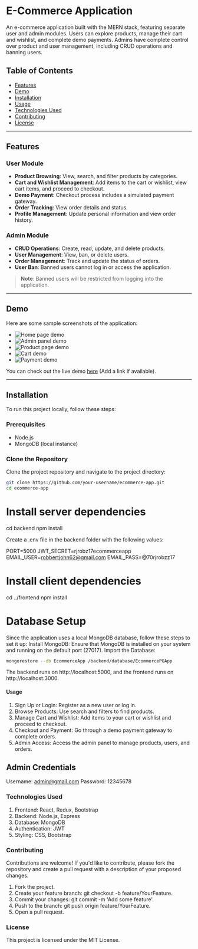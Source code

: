 # E-Commerce Application

An e-commerce application built with the MERN stack, featuring separate user and admin modules. Users can explore products, manage their cart and wishlist, and complete demo payments. Admins have complete control over product and user management, including CRUD operations and banning users.

## Table of Contents

- [Features](#features)
- [Demo](#demo)
- [Installation](#installation)
- [Usage](#usage)
- [Technologies Used](#technologies-used)
- [Contributing](#contributing)
- [License](#license)

---

## Features

### User Module
- **Product Browsing**: View, search, and filter products by categories.
- **Cart and Wishlist Management**: Add items to the cart or wishlist, view cart items, and proceed to checkout.
- **Demo Payment**: Checkout process includes a simulated payment gateway.
- **Order Tracking**: View order details and status.
- **Profile Management**: Update personal information and view order history.

### Admin Module
- **CRUD Operations**: Create, read, update, and delete products.
- **User Management**: View, ban, or delete users.
- **Order Management**: Track and update the status of orders.
- **User Ban**: Banned users cannot log in or access the application.

> **Note**: Banned users will be restricted from logging into the application.

---

## Demo

Here are some sample screenshots of the application:

- ![Home page demo](./src/assets/demoImages/home.png)
- ![Admin panel demo](./src/assets/demoImages/admin.png)
- ![Product page demo](./src/assets/demoImages/product.png)
- ![Cart demo](./src/assets/demoImages/cart.png)
- ![Payment demo](./src/assets/demoImages/payment.png)

You can check out the live demo [here](#) (Add a link if available).

---

## Installation

To run this project locally, follow these steps:

### Prerequisites

- Node.js
- MongoDB (local instance)

### Clone the Repository

Clone the project repository and navigate to the project directory:

```bash
git clone https://github.com/your-username/ecommerce-app.git
cd ecommerce-app
```

# Install server dependencies
cd backend
npm install

Create a .env file in the backend folder with the following values:

PORT=5000
JWT_SECRET=rjrobz17ecommerceapp
EMAIL_USER=robbertjohn62@gmail.com
EMAIL_PASS=@70rjrobzz17

# Install client dependencies
cd ../frontend
npm install

# Database Setup
Since the application uses a local MongoDB database, follow these steps to set it up:
Install MongoDB: Ensure that MongoDB is installed on your system and running on the default port (27017).
Import the Database:

```bash
mongorestore --db EcommerceApp /backend/database/EcommercePGApp
```

The backend runs on http://localhost:5000, and the frontend runs on http://localhost:3000.

#### Usage

1. Sign Up or Login: Register as a new user or log in.
2. Browse Products: Use search and filters to find products.
3. Manage Cart and Wishlist: Add items to your cart or wishlist and proceed to checkout.
4. Checkout and Payment: Go through a demo payment gateway to complete orders.
5. Admin Access: Access the admin panel to manage products, users, and orders.

## Admin Credentials

Username: admin@gmail.com
Password: 12345678

### Technologies Used

1. Frontend: React, Redux, Bootstrap
2. Backend: Node.js, Express
3. Database: MongoDB
4. Authentication: JWT
5. Styling: CSS, Bootstrap

### Contributing

Contributions are welcome! If you'd like to contribute, please fork the repository and create a pull request with a description of your proposed changes.

1. Fork the project.
2. Create your feature branch: git checkout -b feature/YourFeature.
3. Commit your changes: git commit -m 'Add some feature'.
4. Push to the branch: git push origin feature/YourFeature.
5. Open a pull request.

### License

This project is licensed under the MIT License.





